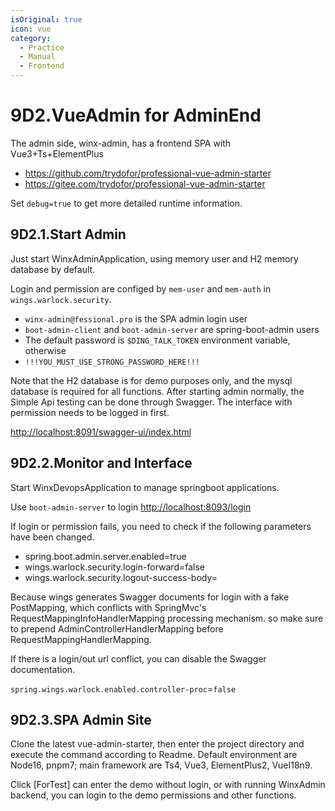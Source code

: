 ```yaml
---
isOriginal: true
icon: vue
category:
  - Practice
  - Manual
  - Frontend
---
```


# 9D2.VueAdmin for AdminEnd

The admin side, winx-admin, has a frontend SPA with Vue3+Ts+ElementPlus

* <https://github.com/trydofor/professional-vue-admin-starter>
* <https://gitee.com/trydofor/professional-vue-admin-starter>

Set `debug=true` to get more detailed runtime information.

## 9D2.1.Start Admin

Just start WinxAdminApplication, using memory user and H2 memory database by default.

Login and permission are configed by `mem-user` and `mem-auth` in `wings.warlock.security`.

* `winx-admin@fessional.pro` is the SPA admin login user
* `boot-admin-client` and `boot-admin-server` are spring-boot-admin users
* The default password is `$DING_TALK_TOKEN` environment variable, otherwise
* `!!!YOU_MUST_USE_STRONG_PASSWORD_HERE!!!`

Note that the H2 database is for demo purposes only, and the mysql database is required for all
functions. After starting admin normally, the Simple Api testing can be done through Swagger.
The interface with permission needs to be logged in first.

<http://localhost:8091/swagger-ui/index.html>

## 9D2.2.Monitor and Interface

Start WinxDevopsApplication to manage springboot applications.

Use `boot-admin-server` to login <http://localhost:8093/login>

If login or permission fails, you need to check if the following parameters have been changed.

* spring.boot.admin.server.enabled=true
* wings.warlock.security.login-forward=false
* wings.warlock.security.logout-success-body=

Because wings generates Swagger documents for login with a fake PostMapping, which conflicts
with SpringMvc's RequestMappingInfoHandlerMapping processing mechanism. so  make sure to prepend
AdminControllerHandlerMapping before RequestMappingHandlerMapping.

If there is a login/out url conflict, you can disable the Swagger documentation.

`spring.wings.warlock.enabled.controller-proc`=`false`

## 9D2.3.SPA Admin Site

Clone the latest vue-admin-starter, then enter the project directory and execute the command according to Readme.
Default environment are Node16, pnpm7; main framework are Ts4, Vue3, ElementPlus2, VueI18n9.

Click [ForTest] can enter the demo without login, or with running WinxAdmin backend,
you can login to the demo permissions and other functions.
